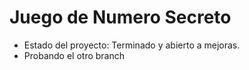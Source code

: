 <h1>Juego de Numero Secreto</h1>

- Estado del proyecto: Terminado y abierto a mejoras.
- Probando el otro branch